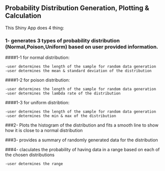 ## Probability Distribution Generation, Plotting & Calculation  

This Shiny App does 4 thing:

### 1- generates 3 types of probability distribution (Normal,Poison,Uniform) based on user provided information.

####1-1 for normal distribution:

    -user determines the length of the sample for random data generation
    -user determines the mean & standard deviation of the distribution
    
####1-2 for poison distribution:

    -user determines the length of the sample for random data generation
    -user determines the lambda rate of the distribution
    
####1-3 for uniform distribtion:

    -user determines the length of the sample for random data generation
    -user determines the min & max of the distribution

###2- Plots the histogram of the distribution and fits a smooth line to show how it is close to a normal distribution

###3- provides a summary of randomly generated data for the distribution

###4- claculates the probability of having data in a range based on each of the chosen distributions

    -user determines the range
  
